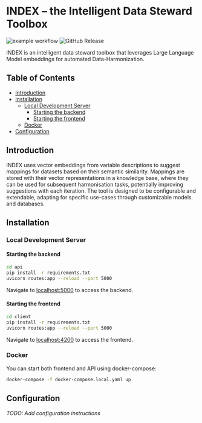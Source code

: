 # INDEX – the Intelligent Data Steward Toolbox

![example workflow](https://github.com/SCAI-BIO/index/actions/workflows/tests.yml/badge.svg)
![GitHub Release](https://img.shields.io/github/v/release/SCAI-BIO/index)

INDEX is an intelligent data steward toolbox that leverages Large Language Model embeddings for automated Data-Harmonization.

## Table of Contents
- [Introduction](#introduction)
- [Installation](#installation)
  - [Local Development Server](#local-development-server)
    - [Starting the backend](#starting-the-backend)
    - [Starting the frontend](#starting-the-frontend)
  - [Docker](#docker)
- [Configuration](#configuration)

## Introduction

INDEX uses vector embeddings from variable descriptions to suggest mappings for datasets based on their semantic similarity. Mappings are stored with their vector representations in a knowledge base, where they can be used for subsequent harmonisation tasks, potentially improving suggestions with each iteration. The tool is designed to be configurable and extendable, adapting for specific use-cases through customizable models and databases.

## Installation

### Local Development Server

#### Starting the backend

```bash
cd api
pip install -r requirements.txt
uvicorn routes:app --reload --port 5000
```

Navigate to [localhost:5000](http://localhost:5000) to access the backend.

#### Starting the frontend

```bash
cd client
pip install -r requirements.txt
uvicorn routes:app --reload --port 5000
```

Navigate to [localhost:4200](http://localhost:4200) to access the frontend.

### Docker

You can start both frontend and API using docker-compose:

```bash
docker-compose -f docker-compose.local.yaml up
```

## Configuration

_TODO: Add configuration instructions_
